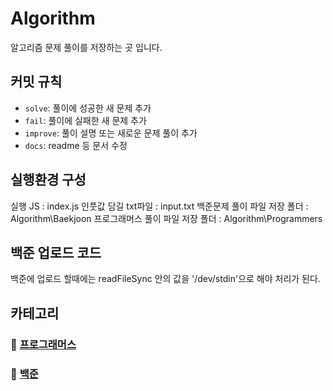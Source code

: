 # Algorithm

알고리즘 문제 풀이를 저장하는 곳 입니다.

## 커밋 규칙

- `solve`: 풀이에 성공한 새 문제 추가
- `fail`: 풀이에 실패한 새 문제 추가
- `improve`: 풀이 설명 또는 새로운 문제 풀이 추가
- `docs`: readme 등 문서 수정

## 실행환경 구성

실행 JS : index.js
인풋값 담길 txt파일 : input.txt
백준문제 풀이 파일 저장 폴더 : Algorithm\Baekjoon
프로그래머스 풀이 파일 저장 폴더 : Algorithm\Programmers

## 백준 업로드 코드

백준에 업로드 할때에는 readFileSync 안의 값을 '/dev/stdin'으로 해야 처리가 된다.

## 카테고리

### 📁 [프로그래머스](https://github.com/HyeongseopLee/algorithm/wiki/%F0%9F%93%81%ED%94%84%EB%A1%9C%EA%B7%B8%EB%9E%98%EB%A8%B8%EC%8A%A4)

### 📁 [백준](https://github.com/HyeongseopLee/algorithm/wiki/%F0%9F%93%81%ED%94%84%EB%A1%9C%EA%B7%B8%EB%9E%98%EB%A8%B8%EC%8A%A4)
